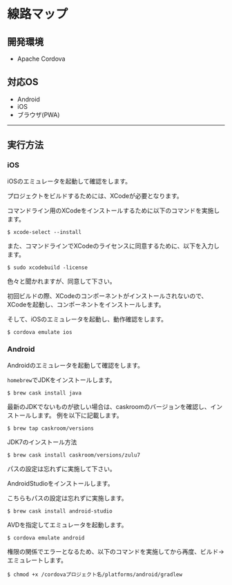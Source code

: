 # 線路マップ
## 開発環境
- Apache Cordova

## 対応OS
- Android
- iOS
- ブラウザ(PWA)

---

## 実行方法

### iOS
iOSのエミュレータを起動して確認をします。

プロジェクトをビルドするためには、XCodeが必要となります。

コマンドライン用のXCodeをインストールするために以下のコマンドを実施します。

```
$ xcode-select --install
```

また、コマンドラインでXCodeのライセンスに同意するために、以下を入力します。

```
$ sudo xcodebuild -license
```

色々と聞かれますが、同意して下さい。

初回ビルドの際、XCodeのコンポーネントがインストールされないので、XCodeを起動し、コンポーネントをインストールします。

そして、iOSのエミュレータを起動し、動作確認をします。

```
$ cordova emulate ios
```

### Android

Androidのエミュレータを起動して確認をします。

`homebrew`でJDKをインストールします。

```
$ brew cask install java
```

最新のJDKでないものが欲しい場合は、caskroomのバージョンを確認し、インストールします。
例を以下に記載します。

```
$ brew tap caskroom/versions
```

JDK7のインストール方法

```
$ brew cask install caskroom/versions/zulu7
```

パスの設定は忘れずに実施して下さい。

AndroidStudioをインストールします。

こちらもパスの設定は忘れずに実施します。

```
$ brew cask install android-studio
```

AVDを指定してエミュレータを起動します。

```
$ cordova emulate android
```

権限の関係でエラーとなるため、以下のコマンドを実施してから再度、ビルド→エミュレートします。

```
$ chmod +x /cordovaプロジェクト名/platforms/android/gradlew
```
